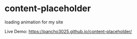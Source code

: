 # content-placeholder
loading animation for my site

Live Demo: https://pancho3025.github.io/content-placeholder/
